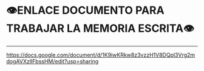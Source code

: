 # 👁️ENLACE DOCUMENTO PARA TRABAJAR LA MEMORIA ESCRITA👁️
<span style="font-size: 24px;"></span>
_____________________________

https://docs.google.com/document/d/1K9iwKRkw8z3vzzH1V8DQpl3Vrg2mdogAVXzlIFbssHM/edit?usp=sharing
